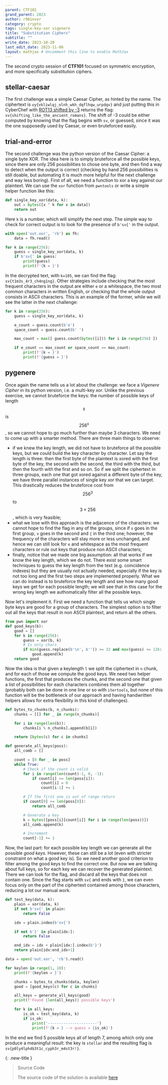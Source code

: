 ```yaml
---
parent: CTF101
grand_parent: 2023
author: r98inver
category: crypto
tags: single-key-xor vigenere
title: "Substitution Ciphers"
subtitle: ""
write_date: 2023-10-20
last_edit_date: 2023-11-06
layout: mathjax # Uncomment this line to enable MathJax
---
```


The second crypto session of **CTF101** focused on symmetric encryption, and more specifically substitution ciphers.

## stellar-caesar

The first challenge was a simple Caesar Cipher, as hinted by the name. The ciphertext is `vy{vkliwlqj_olnh_wkh_dqflhqw_urpdqv}` and just putting this in CyberChef with [ROT13 shifted by -3](https://gchq.github.io/CyberChef/#recipe=ROT13(true,true,false,-3)&input=dnl7dmtsaXdscWpfb2xuaF93a2hfZHFmbGhxd191cnBkcXZ9Cg) returns the flag: `sv{shifting_like_the_ancient_romans}`. The shift of -3 could be either computed by knowing that the flag begins with `sv`, or guessed, since it was the one supposedly used by Caesar, or even bruteforced easily.

## trial-and-error

The second challenge was the python version of the Caesar Cipher: a single byte XOR. The idea here is to simply bruteforce all the possible keys, since there are only 256 possibilities to chose one byte, and then find a way to detect when the output is correct (checking by hand 256 possibilities is still doable, but automating it is much more helpful for the next challenge and way less boring). First of all, we need a function to xor a key against our plaintext. We can use the `xor` function from `pwntools` or write a simple helper function like this:

```python
def single_key_xor(data, k):
	out = bytes([x ^ k for x in data])
	return out
```

Here `k` is a number, which will simplify the next step. The simple way to check for correct output is to look for the presence of `b'sv{'` in the output.

```python
with open('out.xor', 'rb') as fh:
	data = fh.read()

for k in range(256):
	guess = single_key_xor(data, k)
	if b'sv{' in guess:
		print(guess)
		print(f'{k = }')
```

In the decrypted text, with `k=105`, we can find the flag: `sv{t1m3s_4r3_ch4ng1ng}`. Other strategies include checking that the most frequent characters in the output are either `e` or a whitespace, the two most common characters in written English, or checking that the whole output consists in ASCII characters. This is an example of the former, while we will see the latter in the next challenge:

```python
for k in range(256):
	guess = single_key_xor(data, k)

	e_count = guess.count(b'e')
	space_count = guess.count(b' ')

	max_count = max([ guess.count(bytes([i])) for i in range(256) ])

	if e_count == max_count or space_count == max_count:
		print(f'{k = }')
		print(f'{guess = }')
```

## pygenere

Once again the name tells us a lot about the challenge: we face a *Vigenere Cipher* in its python version, i.e. a multi-key xor. Unlike the previous exercise, we cannot bruteforce the keys: the number of possible keys of length $$s$$ is $$256^s$$, so we cannot hope to go much further than maybe 3 characters. We need to come up with a smarter method. There are three main things to observe:

- if we knew the key length, we did not have to bruteforce all the possible keys, but we could build the key character by character. Let say the length is three: then the first byte of the plaintext is xored with the first byte of the key, the second with the second, the third with the third, but then the fourth with the first and so on. So if we split the ciphertext in three groups, each one that got xored against a different byte of the key, we have three parallel instances of single key xor that we can target. This drastically reduces the bruteforce cost from $$256^3$$ to $$3 \times 256$$, which is very feasible;
- what we lose with this approach is the adjacence of the characters: we cannot hope to find the flag in any of the groups, since if `s` goes in the first group, `v` goes in the second and `{` in the third one; however, the frequency of the characters will stay more or less unchanged, and hence we can still look for `e` and whitespace as the most frequent characters or rule out keys that produce non ASCII characters;
- finally, notice that we made one big assumption: all that works if we know the key length, which we do not. There exist some smart techniques to guess the key length from the text (e.g. coincidence indexes) but they are usually not actually needed, especially if the key is not too long and the first two steps are implemented properly. What we can do instead is to bruteforce the key length and see how many good keys we get for each possible length; we will see that in this case for the wrong key length we authomatically filter all the possible keys.

Now let's implement it. First we need a function that tells us which single byte keys are good for a group of characters. The simplest option is to filter out all the keys that result in non ASCII plaintext, and return all the others.

```python
from pwn import xor
def good_keys(b):
	good = []
	for k in range(256):
		guess = xor(b, k)
		# Is only chars
		if min(guess.replace(b'\n', b'')) >= 32 and max(guess) <= 126:
			good.append(k)
	return good
```

Now the idea is that given a keylength `l` we split the ciphertext in `n` chunk, and for each of those we compute the good keys. We need two helper functions, the first that produces the chunks, and the second one that given a list of possibilities for each characters combines them all together (probably both can be done in one line or so with `itertools`, but none of this function will be the bottleneck of our approach and having handwritten helpers allows for extra flexibility in this kind of challenges).

```python
def bytes_to_chunks(b, n_chunks):
	chunks = [[] for _ in range(n_chunks)]

	for i in range(len(b)):
		chunks[i % n_chunks].append(b[i])

	return [bytes(c) for c in chunks]

def generate_all_keys(poss):
	all_comb = []

	count = [0 for _ in poss]
	while True:
		# Check if the count is valid
		for i in range(len(count)-1, 0, -1):
			if count[i] >= len(poss[i]):
				count[i] = 0
				count[i-1] += 1

		# If the first one is out of range return
		if count[0] >= len(poss[0]):
			return all_comb

		# Generate a key
		k = bytes([poss[i][count[i]] for i in range(len(poss))])
		all_comb.append(k)

		# Increment
		count[-1] += 1
```

Now, the last part: for each possible key length we can generate all the possible *good keys*. However, these can still be a lot (even with stricter constraint on what a good key is). So we need another good criterion to filter among the good keys to find the correct one. But now we are talking about full keys, so for each key we can recover the generated plaintext. There we can look for the flag, and discard all the keys that does not contain one. Since the flag starts with `sv{` and ends with `}`, we can even focus only on the part of the ciphertext contained among those characters, reducing a lot our manual work.

```python
def test_key(data, k):
	plain = xor(data, k)
	if not b'sv{' in plain:
		return False

	idx = plain.index(b'sv{')

	if not b'}' in plain[idx:]:
		return False

	end_idx = idx + plain[idx:].index(b'}')
	return plain[idx:end_idx+1]

data = open('out.xor', 'rb').read()

for keylen in range(1, 10):
	print(f'{keylen = }')

	chunks = bytes_to_chunks(data, keylen)
	good = [good_keys(c) for c in chunks]

	all_keys = generate_all_keys(good)
	print(f'Found {len(all_keys)} possible keys')

	for k in all_keys:
		is_ok = test_key(data, k)
		if is_ok:
			print('----------------------')
			print(f'{k = } --> guess = {is_ok}')
```

In the end we find 5 possible keys all of length 7, among which only one produce a meaningful result: the key is `stellar` and the resulting flag is `sv{p0ly4lph4b3t1c_cyph3r_m4st3r!}`.   

{: .new-title }
> Source Code
>
> The source code of the solution is available [here](https://gist.github.com/r98inver/48a1897f76515fcf06a531936ea86271)